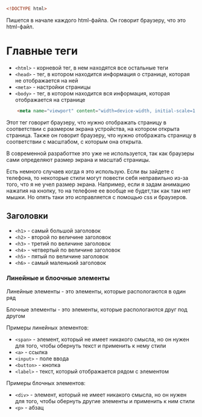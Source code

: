 ```html
<!DOCTYPE html>
```

Пишется в начале каждого html-файла. Он говорит браузеру, что это html-файл.

# Главные теги
* `<html>` - корневой тег, в нем находятся все остальные теги
* `<head>` - тег, в котором находится информация о странице, которая не отображается на ней
* `<meta>` - настройки страницы 
* `<body>` - тег, в котором находится вся информация, которая отображается на странице


```html
    <meta name="viewport" content="width=device-width, initial-scale=1.0">
```

Этот тег говорит браузеру, что нужно отображать страницу в соответствии с размером экрана устройства, на котором открыта страница. Также он говорит браузеру, что нужно отображать страницу в соответствии с масштабом, с которым она открыта.

В современной разработтке это уже не используется, так как браузеры сами определяют размер экрана и масштаб страницы.

Есть немного случаев когда я это использую. Если вы зайдете с телефона, то некоторые стили
могут повести себя неправильно из-за того, что я не учел размер экрана. Например, если я задам анимацию нажатия на кнопку, то на телефоне ее вообще не будет,так как там нет мышки. Но опять таки это исправляется с помощью css и браузеров. 


## Заголовки
* `<h1>` - самый большой заголовок
* `<h2>` - второй по величине заголовок
* `<h3>` - третий по величине заголовок
* `<h4>` - четвертый по величине заголовок
* `<h5>` - пятый по величине заголовок
* `<h6>` - самый маленький заголовок


### Линейные и блоочные элементы

Линейные элементы - это элементы, которые распологаются в один ряд

Блочные элементы - это элементы, которые распологаются друг под другом

Примеры линейных элементов:
* `<span>` - элемент, который не имеет никакого смысла, но он нужен для того, чтобы обернуть текст и применить к нему стили
* `<a>` - ссылка
* `<input>` - поле ввода
* `<button>` - кнопка
* `<label>` - текст, который отображается рядом с элементом


Примеры блочных элементов:
* `<div>` - элемент, который не имеет никакого смысла, но он нужен для того, чтобы обернуть другие элементы и применить к ним стили
* `<p>` - абзац
